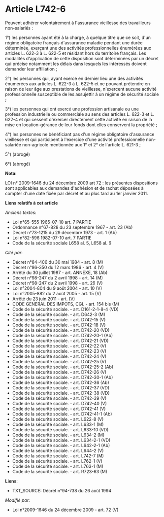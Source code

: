 # Article L742-6

Peuvent adhérer volontairement à l'assurance vieillesse des travailleurs non-salariés : 

1°) les personnes  ayant été à la charge, à quelque titre que ce soit, d'un régime obligatoire français d'assurance maladie
pendant une durée déterminée, exerçant une des activités professionnelles énumérées aux articles L. 622-3 à L. 622-5 et
résidant hors du territoire français. Les modalités d'application de cette disposition sont déterminées par un décret qui
précise notamment les délais dans lesquels les intéressés doivent demander leur affiliation ; 

2°) les personnes qui, ayant exercé en dernier lieu une des activités énumérées aux articles L. 622-3 à L. 622-5 et ne
pouvant prétendre en raison de leur âge aux prestations de vieillesse, n'exercent aucune activité professionnelle susceptible
de les assujettir à un régime de sécurité sociale ; 

3°) les personnes qui ont exercé une profession artisanale ou une profession industrielle ou commerciale au sens des articles
L. 622-3 et L. 622-4 et qui cessent d'exercer directement cette activité en raison de la mise en location-gérance de leur
fonds dont elles conservent la propriété ; 

4°) les personnes ne bénéficiant pas d'un régime obligatoire d'assurance vieillesse et qui participent à l'exercice d'une
activité professionnelle non-salariée non-agricole mentionnée aux 1° et 2° de l'article L. 621-3 ; 

5°) (abrogé) 

6°) (abrogé)

**Nota:**

LOI n° 2009-1646 du 24 décembre 2009 art 72 : les présentes dispositions sont applicables aux demandes d'adhésion et de
rachat déposées à compter d'une date fixée par décret et au plus tard au 1er janvier 2011.

**Liens relatifs à cet article**

_Anciens textes_:

  - Loi n°65-555 1965-07-10 art. 7 PARTIE
  - Ordonnance n°67-828 du 23 septembre 1967 - art. 23 (Ab)
  - Décret n°73-1215 du 29 décembre 1973 - art. 1 (Ab)
  - Loi n°82-596 1982-07-10 art. 7 PARTIE
  - Code de la sécurité sociale L658 al. 5, L658 al. 6

_Cité par_:

  - Décret n°84-406 du 30 mai 1984 - art. 8 (M)
  - Décret n°86-350 du 12 mars 1986 - art. 4 (V)
  - Arrêté du 30 juillet 1987 - art. ANNEXE, 18 (Ab)
  - Décret n°98-247 du 2 avril 1998 - art. 14 (M)
  - Décret n°98-247 du 2 avril 1998 - art. 29 (V)
  - Loi n°2004-804 du 9 août 2004 - art. 10 (V)
  - Loi n°2005-882 du 2 août 2005 - art. 15 (V)
  - Arrêté du 23 juin 2011 - art. (V)
  - CODE GENERAL DES IMPOTS, CGI. - art. 154 bis (M)
  - Code de la sécurité sociale. - art. D161-2-1-8-4 (VD)
  - Code de la sécurité sociale. - art. D642-3 (M)
  - Code de la sécurité sociale. - art. D742-15 (V)
  - Code de la sécurité sociale. - art. D742-18 (V)
  - Code de la sécurité sociale. - art. D742-20 (VD)
  - Code de la sécurité sociale. - art. D742-20-1 (Ab)
  - Code de la sécurité sociale. - art. D742-21 (VD)
  - Code de la sécurité sociale. - art. D742-22 (V)
  - Code de la sécurité sociale. - art. D742-23 (V)
  - Code de la sécurité sociale. - art. D742-24 (V)
  - Code de la sécurité sociale. - art. D742-25 (V)
  - Code de la sécurité sociale. - art. D742-25-2 (Ab)
  - Code de la sécurité sociale. - art. D742-26 (V)
  - Code de la sécurité sociale. - art. D742-30-1 (Ab)
  - Code de la sécurité sociale. - art. D742-36 (Ab)
  - Code de la sécurité sociale. - art. D742-37 (VD)
  - Code de la sécurité sociale. - art. D742-38 (VD)
  - Code de la sécurité sociale. - art. D742-39 (V)
  - Code de la sécurité sociale. - art. D742-40 (V)
  - Code de la sécurité sociale. - art. D742-41 (V)
  - Code de la sécurité sociale. - art. D742-41-1 (Ab)
  - Code de la sécurité sociale. - art. L622-8 (V)
  - Code de la sécurité sociale. - art. L633-1 (M)
  - Code de la sécurité sociale. - art. L633-10 (VD)
  - Code de la sécurité sociale. - art. L634-2 (M)
  - Code de la sécurité sociale. - art. L634-2-1 (VD)
  - Code de la sécurité sociale. - art. L642-2-1 (Ab)
  - Code de la sécurité sociale. - art. L644-2 (V)
  - Code de la sécurité sociale. - art. L742-7 (M)
  - Code de la sécurité sociale. - art. L762-1 (V)
  - Code de la sécurité sociale. - art. L763-1 (M)
  - Code de la sécurité sociale. - art. R723-63 (M)

**Liens**:

  - TXT_SOURCE: Décret n°94-738 du 26 août 1994

_Modifié par_:

  - Loi n°2009-1646 du 24 décembre 2009 - art. 72 (V)

